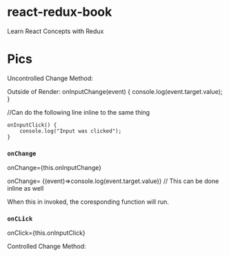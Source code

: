 # react-redux-book
 Learn React Concepts with Redux
 
 
 
 
 
 
 # Pics

Uncontrolled Change Method: 

Outside of Render:
    onInputChange(event) {
        console.log(event.target.value);
    }
    
   //Can do the following line inline to the same thing
    
    onInputClick() {
        console.log("Input was clicked");
    }

### `onChange`
onChange={this.onInputChange}

onChange= {(event)=>console.log(event.target.value)} // This can be done inline as well

When this in invoked, the coresponding function will run. 

### `onCLick`
onClick={this.onInputClick}

Controlled Change Method:



  
